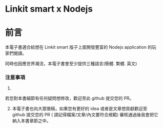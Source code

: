 Linkit smart x Nodejs
=======

# 前言

本電子書適合給想在 Linkit smart 版子上面開發豐富的 Nodejs  application 的玩家們閱讀。

同時也因應世界潮流，本電子書會至少提供三種語言(簡體. 繁體. 英文)


### 注意事項

1. 
若您對本書細節有任何疑問想修改，歡迎至此 github 提交您的 PR。 

2. 本電子書也向大眾徵稿，如果您有更好的 idea 或者是文章想貢獻歡迎至 github 提交您的 PR ( 請記得檔案/文章/內文要符合規範) 審核通過後我會把它納入本書章節之中。

